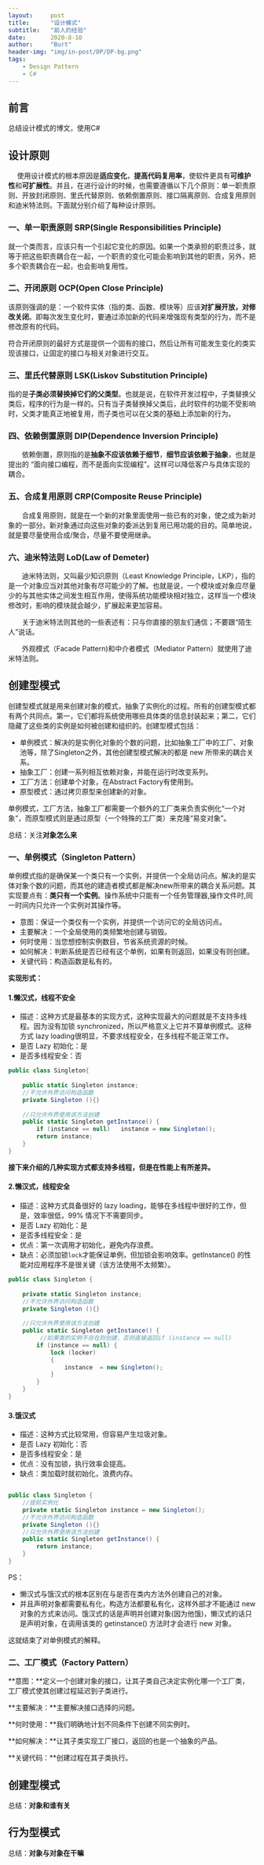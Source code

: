 ```yaml
---
layout:     post
title:      "设计模式"
subtitle:   "前人的经验"
date:       2020-8-10
author:     "Burt"
header-img: "img/in-post/DP/DP-bg.png"
tags:
    - Design Pattern
	- C#
---
```






## 前言

总结设计模式的博文，使用C#





## 设计原则

　	使用设计模式的根本原因是**适应变化**，**提高代码复用率**，使软件更具有**可维护性**和**可扩展性**。并且，在进行设计的时候，也需要遵循以下几个原则：单一职责原则、开放封闭原则、里氏代替原则、依赖倒置原则、接口隔离原则、合成复用原则和迪米特法则。下面就分别介绍了每种设计原则。

### 一、单一职责原则 SRP(Single Responsibilities Principle)

​		就一个类而言，应该只有一个引起它变化的原因。如果一个类承担的职责过多，就等于把这些职责耦合在一起，一个职责的变化可能会影响到其他的职责，另外，把多个职责耦合在一起，也会影响复用性。

### 二、开闭原则 OCP(Open Close Principle)

​		该原则强调的是：一个软件实体（指的类、函数、模块等）应该**对扩展开放，对修改关闭**。即每次发生变化时，要通过添加新的代码来增强现有类型的行为，而不是修改原有的代码。

​		符合开闭原则的最好方式是提供一个固有的接口，然后让所有可能发生变化的类实现该接口，让固定的接口与相关对象进行交互。

### 三、里氏代替原则 LSK(Liskov Substitution Principle)

​		指的是**子类必须替换掉它们的父类型**。也就是说，在软件开发过程中，子类替换父类后，程序的行为是一样的。只有当子类替换掉父类后，此时软件的功能不受影响时，父类才能真正地被复用，而子类也可以在父类的基础上添加新的行为。

### 四、依赖倒置原则 DIP(Dependence Inversion Principle)

　　依赖倒置，原则指的是**抽象不应该依赖于细节**，**细节应该依赖于抽象**，也就是提出的 “面向接口编程，而不是面向实现编程”。这样可以降低客户与具体实现的耦合。

### 五、合成复用原则 CRP(Composite Reuse Principle)

　　合成复用原则，就是在一个新的对象里面使用一些已有的对象，使之成为新对象的一部分。新对象通过向这些对象的委派达到复用已用功能的目的。简单地说，就是要尽量使用合成/聚合，尽量不要使用继承。

### 六、迪米特法则 LoD(Law of Demeter)

　　迪米特法则，又叫最少知识原则（Least Knowledge  Principle，LKP），指的是一个对象应当对其他对象有尽可能少的了解。也就是说，一个模块或对象应尽量少的与其他实体之间发生相互作用，使得系统功能模块相对独立，这样当一个模块修改时，影响的模块就会越少，扩展起来更加容易。

　　关于迪米特法则其他的一些表述有：只与你直接的朋友们通信；不要跟“陌生人”说话。

　　外观模式（Facade Pattern)和中介者模式（Mediator Pattern）就使用了迪米特法则。



## 创建型模式

创建型模式就是用来创建对象的模式，抽象了实例化的过程。所有的创建型模式都有两个共同点。第一，它们都将系统使用哪些具体类的信息封装起来；第二，它们隐藏了这些类的实例是如何被创建和组织的。创建型模式包括：

- 单例模式：解决的是实例化对象的个数的问题，比如抽象工厂中的工厂、对象池等，除了Singleton之外，其他创建型模式解决的都是 new 所带来的耦合关系。
- 抽象工厂：创建一系列相互依赖对象，并能在运行时改变系列。
- 工厂方法：创建单个对象，在Abstract Factory有使用到。
- 原型模式：通过拷贝原型来创建新的对象。

 单例模式，工厂方法，抽象工厂都需要一个额外的工厂类来负责实例化“一个对象”，而原型模式则是通过原型（一个特殊的工厂类）来克隆“易变对象”。

总结：关注**对象怎么来**

### 一、单例模式（Singleton Pattern）

单例模式指的是确保某一个类只有一个实例，并提供一个全局访问点。解决的是实体对象个数的问题，而其他的建造者模式都是解决new所带来的耦合关系问题。其实现要点有：**类只有一个实例**。操作系统中只能有一个任务管理器,操作文件时,同一时间内只允许一个实例对其操作等。

- 意图：保证一个类仅有一个实例，并提供一个访问它的全局访问点。
- 主要解决：一个全局使用的类频繁地创建与销毁。
- 何时使用：当您想控制实例数目，节省系统资源的时候。
- 如何解决：判断系统是否已经有这个单例，如果有则返回，如果没有则创建。
- 关键代码：构造函数是私有的。

**实现形式：**

#### 1.懒汉式，线程不安全

- 描述：这种方式是最基本的实现方式，这种实现最大的问题就是不支持多线程。因为没有加锁 synchronized，所以严格意义上它并不算单例模式。这种方式 lazy loading很明显，不要求线程安全，在多线程不能正常工作。
- 是否 Lazy 初始化：是
- 是否多线程安全：否

~~~c#
public class Singleton{
    
    public static Singleton instance;
    //不允许外界访问构造函数
    private Singleton (){}  
    
    //只允许外界使用该方法创建
    public static Singleton getInstance() {  
    	if (instance == null)	instance = new Singleton();  
    	return instance;  
    }  
}
~~~

**接下来介绍的几种实现方式都支持多线程，但是在性能上有所差异。**

#### 2.懒汉式，线程安全

- 描述：这种方式具备很好的 lazy loading，能够在多线程中很好的工作，但是，效率很低，99% 情况下不需要同步。
- 是否 Lazy 初始化：是
- 是否多线程安全：是
- 优点：第一次调用才初始化，避免内存浪费。
- 缺点：必须加锁`lock`才能保证单例，但加锁会影响效率。getInstance() 的性能对应用程序不是很关键（该方法使用不太频繁）。

~~~c#
public class Singleton {  
    
    private static Singleton instance;  
    //不允许外界访问构造函数
    private Singleton (){}  
    
    //只允许外界使用该方法创建
    public static Singleton getInstance() {  
       	 //如果类的实例不存在则创建，否则直接返回if (instance == null)
		if (instance == null) {  
			lock (locker)
         	{
				instance  = new Singleton();
			}
    	}  
    }  
}
~~~

#### 3.饿汉式

- 描述：这种方式比较常用，但容易产生垃圾对象。
- 是否 Lazy 初始化：否
- 是否多线程安全：是
- 优点：没有加锁，执行效率会提高。
- 缺点：类加载时就初始化，浪费内存。

~~~c#

public class Singleton {  
    //提前实例化
    private static Singleton instance = new Singleton(); 
    //不允许外界访问构造函数
    private Singleton (){}  
    //只允许外界使用该方法创建
    public static Singleton getInstance() {  
    	return instance;  
    }  
}
~~~

PS：

- 懒汉式与饿汉式的根本区别在与是否在类内方法外创建自己的对象。
- 并且声明对象都需要私有化，构造方法都要私有化，这样外部才不能通过 new 对象的方式来访问。饿汉式的话是声明并创建对象(因为他饿)，懒汉式的话只是声明对象，在调用该类的 getinstance() 方法时才会进行 new 对象。

这就结束了对单例模式的解释。



### 二、工厂模式（Factory Pattern）

**意图：**定义一个创建对象的接口，让其子类自己决定实例化哪一个工厂类，工厂模式使其创建过程延迟到子类进行。

**主要解决：**主要解决接口选择的问题。

**何时使用：**我们明确地计划不同条件下创建不同实例时。

**如何解决：**让其子类实现工厂接口，返回的也是一个抽象的产品。

**关键代码：**创建过程在其子类执行。





## 创建型模式

总结：**对象和谁有关**







## 行为型模式

总结：**对象与对象在干嘛**